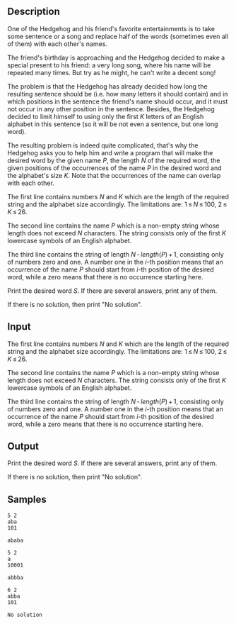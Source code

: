 ## Description

<div><p>One of the Hedgehog and his friend's favorite entertainments is to take some sentence or a song and replace half of the words (sometimes even all of them) with each other's names.</p><p>The friend's birthday is approaching and the Hedgehog decided to make a special present to his friend: a very long song, where his name will be repeated many times. But try as he might, he can't write a decent song!</p><p>The problem is that the Hedgehog has already decided how long the resulting sentence should be (i.e. how many letters it should contain) and in which positions in the sentence the friend's name should occur, and it must not occur in any other position in the sentence. Besides, the Hedgehog decided to limit himself to using only the first <span class="tex-span"><i>K</i></span> letters of an English alphabet in this sentence (so it will be not even a sentence, but one long word).</p><p>The resulting problem is indeed quite complicated, that's why the Hedgehog asks you to help him and write a program that will make the desired word by the given name <span class="tex-span"><i>P</i></span>, the length <span class="tex-span"><i>N</i></span> of the required word, the given positions of the occurrences of the name <span class="tex-span"><i>P</i></span> in the desired word and the alphabet's size <span class="tex-span"><i>K</i></span>. Note that the occurrences of the name can overlap with each other.</p></div><div class="input-specification"><p>The first line contains numbers <span class="tex-span"><i>N</i></span> and <span class="tex-span"><i>K</i></span> which are the length of the required string and the alphabet size accordingly. The limitations are: <span class="tex-span">1 ≤ <i>N</i> ≤ 100</span>, <span class="tex-span">2 ≤ <i>K</i> ≤ 26</span>.</p><p>The second line contains the name <span class="tex-span"><i>P</i></span> which is a non-empty string whose length does not exceed <span class="tex-span"><i>N</i></span> characters. The string consists only of the first <span class="tex-span"><i>K</i></span> lowercase symbols of an English alphabet.</p><p>The third line contains the string of length <span class="tex-span"><i>N</i> - <i>length</i>(<i>P</i>) + 1</span>, consisting only of numbers zero and one. A number one in the <span class="tex-span"><i>i</i></span>-th position means that an occurrence of the name <span class="tex-span"><i>P</i></span> should start from <span class="tex-span"><i>i</i></span>-th position of the desired word, while a zero means that there is no occurrence starting here. </p></div><div class="output-specification"><p>Print the desired word <span class="tex-span"><i>S</i></span>. If there are several answers, print any of them.</p><p>If there is no solution, then print "No solution".</p></div>


## Input

<p>The first line contains numbers <span class="tex-span"><i>N</i></span> and <span class="tex-span"><i>K</i></span> which are the length of the required string and the alphabet size accordingly. The limitations are: <span class="tex-span">1 ≤ <i>N</i> ≤ 100</span>, <span class="tex-span">2 ≤ <i>K</i> ≤ 26</span>.</p><p>The second line contains the name <span class="tex-span"><i>P</i></span> which is a non-empty string whose length does not exceed <span class="tex-span"><i>N</i></span> characters. The string consists only of the first <span class="tex-span"><i>K</i></span> lowercase symbols of an English alphabet.</p><p>The third line contains the string of length <span class="tex-span"><i>N</i> - <i>length</i>(<i>P</i>) + 1</span>, consisting only of numbers zero and one. A number one in the <span class="tex-span"><i>i</i></span>-th position means that an occurrence of the name <span class="tex-span"><i>P</i></span> should start from <span class="tex-span"><i>i</i></span>-th position of the desired word, while a zero means that there is no occurrence starting here. </p>


## Output

<p>Print the desired word <span class="tex-span"><i>S</i></span>. If there are several answers, print any of them.</p><p>If there is no solution, then print "No solution".</p>


## Samples

```input1
5 2
aba
101

```

```output1
ababa
```






```input2
5 2
a
10001

```

```output2
abbba
```






```input3
6 2
abba
101

```

```output3
No solution
```



